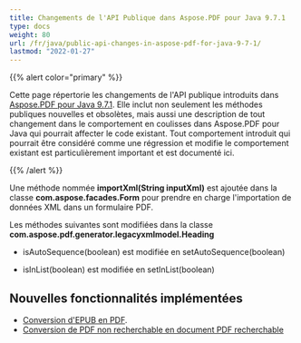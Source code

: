 ```yaml
---
title: Changements de l'API Publique dans Aspose.PDF pour Java 9.7.1
type: docs
weight: 80
url: /fr/java/public-api-changes-in-aspose-pdf-for-java-9-7-1/
lastmod: "2022-01-27"
---
```


{{% alert color="primary" %}}

Cette page répertorie les changements de l'API publique introduits dans [Aspose.PDF pour Java 9.7.1](http://www.aspose.com/community/files/72/java-components/aspose.pdf-for-java/entry600386.aspx). Elle inclut non seulement les méthodes publiques nouvelles et obsolètes, mais aussi une description de tout changement dans le comportement en coulisses dans Aspose.PDF pour Java qui pourrait affecter le code existant. Tout comportement introduit qui pourrait être considéré comme une régression et modifie le comportement existant est particulièrement important et est documenté ici.

{{% /alert %}}

Une méthode nommée **importXml(String inputXml)** est ajoutée dans la classe **com.aspose.facades.Form** pour prendre en charge l'importation de données XML dans un formulaire PDF.

Les méthodes suivantes sont modifiées dans la classe **com.aspose.pdf.generator.legacyxmlmodel.Heading**

- isAutoSequence(boolean) est modifiée en setAutoSequence(boolean)

- isInList(boolean) est modifiée en setInList(boolean)

## Nouvelles fonctionnalités implémentées

- [Conversion d'EPUB en PDF](http://www.aspose.com/docs/display/pdfjava/Convert+EPUB+File+to+PDF+Format).
- [Conversion de PDF non recherchable en document PDF recherchable](http://www.aspose.com/docs/display/pdfjava/Converting+non+searchable+PDF+to+searchable+PDF+document)